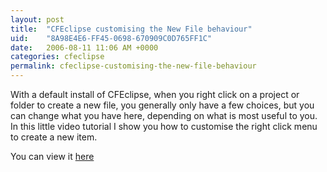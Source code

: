 ```yaml
---
layout: post
title:  "CFEclipse customising the New File behaviour"
uid:	"8A98E4E6-FF45-0698-670909C0D765FF1C"
date:   2006-08-11 11:06 AM +0000
categories: cfeclipse
permalink: cfeclipse-customising-the-new-file-behaviour
---
```

With a default install of CFEclipse, when you right click on a project or folder to create a new file, you generally only have a few choices, but you can change what you have here, depending on what is most useful to you. In this little video tutorial I show you how to customise the right click menu to create a new item.

You can view it <a href="http://media.libsyn.com/media/markdrew/AddingRightClickNew.mov">here</a>